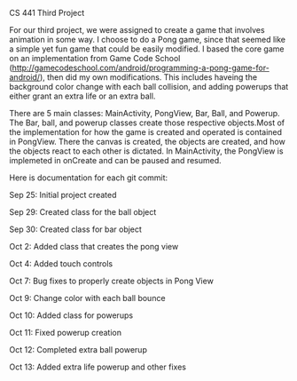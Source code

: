 CS 441 Third Project

For our third project, we were assigned to create a game that involves animation in some way. I choose to do a Pong game, since 
that seemed like a simple yet fun game that could be easily modified. I based the core game on an implementation from Game
Code School (http://gamecodeschool.com/android/programming-a-pong-game-for-android/), then did my own modifications. This includes
haveing the background color change with each ball collision, and adding powerups that either grant an extra life or an extra 
ball.

There are 5 main classes: MainActivity, PongView, Bar, Ball, and Powerup. The Bar, ball, and powerup classes create those
respective objects.Most of the implementation for how the game is created and operated is contained in PongView. There the 
canvas is created, the objects are created, and how the objects react to each other is dictated. In MainActivity, the PongView
is implemeted in onCreate and can be paused and resumed.

Here is documentation for each git commit:

Sep 25: Initial project created

Sep 29: Created class for the ball object

Sep 30: Created class for bar object

Oct 2: Added class that creates the pong view

Oct 4: Added touch controls

Oct 7: Bug fixes to properly create objects in Pong View

Oct 9: Change color with each ball bounce

Oct 10: Added class for powerups

Oct 11: Fixed powerup creation

Oct 12: Completed extra ball powerup

Oct 13: Added extra life powerup and other fixes
